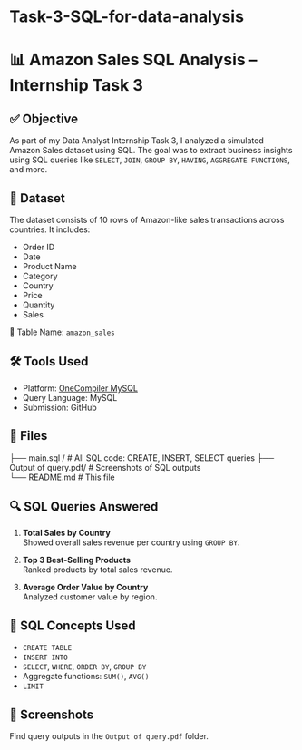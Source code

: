 # Task-3-SQL-for-data-analysis

# 📊 Amazon Sales SQL Analysis – Internship Task 3

## ✅ Objective
As part of my Data Analyst Internship Task 3, I analyzed a simulated Amazon Sales dataset using SQL. The goal was to extract business insights using SQL queries like `SELECT`, `JOIN`, `GROUP BY`, `HAVING`, `AGGREGATE FUNCTIONS`, and more.

## 🧾 Dataset
The dataset consists of 10 rows of Amazon-like sales transactions across countries. It includes:
- Order ID
- Date
- Product Name
- Category
- Country
- Price
- Quantity
- Sales

📝 Table Name: `amazon_sales`

## 🛠 Tools Used
- Platform: [OneCompiler MySQL](https://onecompiler.com/mysql)
- Query Language: MySQL
- Submission: GitHub

## 📂 Files
├── main.sql / # All SQL code: CREATE, INSERT, SELECT queries
├── Output of query.pdf/ # Screenshots of SQL outputs  
└── README.md # This file


## 🔍 SQL Queries Answered
1. **Total Sales by Country**  
   Showed overall sales revenue per country using `GROUP BY`.

2. **Top 3 Best-Selling Products**  
   Ranked products by total sales revenue.

3. **Average Order Value by Country**  
   Analyzed customer value by region.

## 🧠 SQL Concepts Used
- `CREATE TABLE`
- `INSERT INTO`
- `SELECT`, `WHERE`, `ORDER BY`, `GROUP BY`
- Aggregate functions: `SUM()`, `AVG()`
- `LIMIT`

## 📸 Screenshots
Find query outputs in the `Output of query.pdf` folder.




